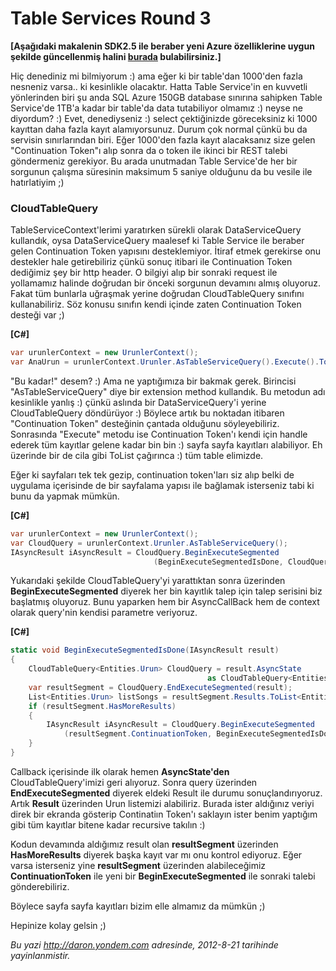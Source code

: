 # Table Services Round 3
**[Aşağıdaki makalenin SDK2.5 ile beraber yeni Azure özelliklerine uygun
şekilde güncellenmiş halini
[burada](http://daron.yondem.com/software/post/Table_Services_SDK_25_Continuation_Token)
bulabilirsiniz.]**

Hiç denediniz mi bilmiyorum :) ama eğer ki bir table'dan 1000'den fazla
nesneniz varsa.. ki kesinlikle olacaktır. Hatta Table Service'in en
kuvvetli yönlerinden biri şu anda SQL Azure 150GB database sınırına
sahipken Table Service'de 1TB'a kadar bir table'da data tutabiliyor
olmamız :) neyse ne diyordum? :) Evet, denediyseniz :) select
çektiğinizde göreceksiniz ki 1000 kayıttan daha fazla kayıt
alamıyorsunuz. Durum çok normal çünkü bu da servisin sınırlarından biri.
Eğer 1000'den fazla kayıt alacaksanız size gelen "Continuation Token"ı
alıp sonra da o token ile ikinci bir REST talebi göndermeniz gerekiyor.
Bu arada unutmadan Table Service'de her bir sorgunun çalışma süresinin
maksimum 5 saniye olduğunu da bu vesile ile hatırlatiyim ;)

### CloudTableQuery

TableServiceContext'lerimi yaratırken sürekli olarak DataServiceQuery
kullandık, oysa DataServiceQuery maalesef ki Table Service ile beraber
gelen Continuation Token yapısını desteklemiyor. İtiraf etmek gerekirse
onu destekler hale getirebiliriz çünkü sonuç itibari ile Continuation
Token dediğimiz şey bir http header. O bilgiyi alıp bir sonraki request
ile yollamamız halinde doğrudan bir önceki sorgunun devamını almış
oluyoruz. Fakat tüm bunlarla uğraşmak yerine doğrudan CloudTableQuery
sınıfını kullanabiliriz. Söz konusu sınıfın kendi içinde zaten
Continuation Token desteği var ;)

**[C\#]**
```cs
var urunlerContext = new UrunlerContext();
var AnaUrun = urunlerContext.Urunler.AsTableServiceQuery().Execute().ToList();
```

"Bu kadar!" desem? :) Ama ne yaptığımıza bir bakmak gerek. Birincisi
"AsTableServiceQuery" diye bir extension method kullandık. Bu metodun
adı kesinlikle yanlış :) çünkü aslında bir DataServiceQuery'i yerine
CloudTableQuery döndürüyor :) Böylece artık bu noktadan itibaren
"Continuation Token" desteğinin çantada olduğunu söyleyebiliriz.
Sonrasında "Execute" metodu ise Continuation Token'ı kendi için handle
ederek tüm kayıtlar gelene kadar bin bin :) sayfa sayfa kayıtları
alabiliyor. Eh üzerinde bir de cila gibi ToList çağırınca :) tüm table
elimizde.

Eğer ki sayfaları tek tek gezip, continuation token'ları siz alıp belki
de uygulama içerisinde de bir sayfalama yapısı ile bağlamak isterseniz
tabi ki bunu da yapmak mümkün.

**[C\#]**
```cs
var urunlerContext = new UrunlerContext();
var CloudQuery = urunlerContext.Urunler.AsTableServiceQuery();
IAsyncResult iAsyncResult = CloudQuery.BeginExecuteSegmented
                                (BeginExecuteSegmentedIsDone, CloudQuery); 
```

Yukarıdaki şekilde CloudTableQuery'yi yarattıktan sonra üzerinden
**BeginExecuteSegmented** diyerek her bin kayıtlık talep için talep
serisini biz başlatmış oluyoruz. Bunu yaparken hem bir AsyncCallBack hem
de context olarak query'nin kendisi parametre veriyoruz.

**[C\#]**
```cs
static void BeginExecuteSegmentedIsDone(IAsyncResult result)
{
    CloudTableQuery<Entities.Urun> CloudQuery = result.AsyncState 
                                            as CloudTableQuery<Entities.Urun>;
    var resultSegment = CloudQuery.EndExecuteSegmented(result);
    List<Entities.Urun> listSongs = resultSegment.Results.ToList<Entities.Urun>();
    if (resultSegment.HasMoreResults)
    {
        IAsyncResult iAsyncResult = CloudQuery.BeginExecuteSegmented
            (resultSegment.ContinuationToken, BeginExecuteSegmentedIsDone, CloudQuery); 
    }
} 
```

Callback içerisinde ilk olarak hemen **AsyncState'den**
CloudTableQuery'imizi geri alıyoruz. Sonra query üzerinden
**EndExecuteSegmented** diyerek eldeki Result ile durumu
sonuçlandırıyoruz. Artık **Result** üzerinden Urun listemizi alabiliriz.
Burada ister aldığınız veriyi direk bir ekranda gösterip Continatiın
Token'ı saklayın ister benim yaptığım gibi tüm kayıtlar bitene kadar
recursive takılın :)

Kodun devamında aldığımız result olan **resultSegment** üzerinden
**HasMoreResults** diyerek başka kayıt var mı onu kontrol ediyoruz. Eğer
varsa isterseniz yine **resultSegment** üzerinden alabileceğimiz
**ContinuationToken** ile yeni bir **BeginExecuteSegmented** ile sonraki
talebi gönderebiliriz.

Böylece sayfa sayfa kayıtları bizim elle almamız da mümkün ;)

Hepinize kolay gelsin ;)



*Bu yazi http://daron.yondem.com adresinde, 2012-8-21 tarihinde yayinlanmistir.*
